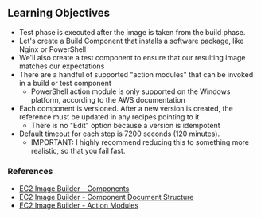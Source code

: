 ## Learning Objectives

* Test phase is executed after the image is taken from the build phase.
* Let's create a Build Component that installs a software package, like Nginx or PowerShell
* We'll also create a test component to ensure that our resulting image matches our expectations
* There are a handful of supported "action modules" that can be invoked in a build or test component
  * PowerShell action module is only supported on the Windows platform, according to the AWS documentation
* Each component is versioned. After a new version is created, the reference must be updated in any recipes pointing to it
  * There is no "Edit" option because a version is idempotent
* Default timeout for each step is 7200 seconds (120 minutes).
  * IMPORTANT: I highly recommend reducing this to something more realistic, so that you fail fast.

### References

* [EC2 Image Builder - Components](https://docs.aws.amazon.com/imagebuilder/latest/userguide/manage-components.html)
* [EC2 Image Builder - Component Document Structure](https://docs.aws.amazon.com/imagebuilder/latest/userguide/image-builder-application-documents.html)
* [EC2 Image Builder - Action Modules](https://docs.aws.amazon.com/imagebuilder/latest/userguide/image-builder-action-modules.html#image-builder-action-modules-general-execution)